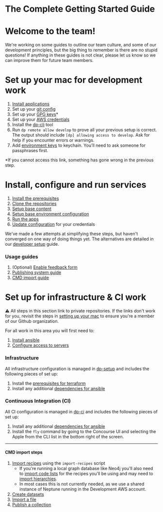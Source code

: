 The Complete Getting Started Guide
===============
# Welcome to the team!

We're working on some guides to outline our team culture, and some of our development principles, but the big thing to remember is there are no stupid questions! If anything in these guides is not clear, please let us know so we can improve them for future team members.

# Set up your mac for development work
1. [Install applications](MAC_SETUP.md#install-applications)
2. Set up your [git config](MAC_SETUP.md#git-account-and-configuration)
3. Set up your [GPG keys](https://github.com/ONSdigital/dp-ci/blob/master/gpg-keys/developers/README.md)* 
4. Set up your [AWS credentials](AWS_CREDENTIALS.md)
5. Install the [dp-cli](https://github.com/ONSdigital/dp-cli) tool
6. Run `dp remote allow develop` to prove all your previous setup is correct. The output should include `[dp] allowing access to develop`. Ask for help if you encounter errors or warnings.
7. Add [environment keys](https://github.com/ONSdigital/dp-ci/tree/master/gpg-keys#adding-a-gpg-key-to-your-keyring) to keychain. You'll need to ask someone for passphrases first.

*If you cannot access this link, something has gone wrong in the previous step.

# Install, configure and run services
1. [Install the prerequisites](INSTALLING.md#prerequisites)
2. [Clone the repositories](INSTALLING.md#clone-the-services)
3. [Setup base content](https://github.com/ONSdigital/dp-zebedee-content#dp-zebedee-content)
4. [Setup base environment configuration](INSTALLING.md#configuration)
5. [Run the apps](INSTALLING.md#running-the-apps)
6. [Update configuration](INSTALLING.md#setup-credentials) for your credentials

We've made a few attempts at simplifying these steps, but haven't converged on one way of doing things yet. The alternatives are detailed in our [developer setup](DEV_SETUP.md) guide. 

### Usage guides
1. (Optional) [Enable feedback form](https://github.com/ONSdigital/dp-frontend-dataset-controller#feedback-service)
2.  [Publishing system guide](https://github.com/ONSdigital/florence/blob/develop/USAGE.md)
3. [CMD import guide](#cmd-import-steps)

# Set up for infrastructure & CI work

:warning: All steps in this section link to private repositories. If the links don't work for you, revisit the steps in [setting up your mac](#set-up-your-mac-for-development-work) to ensure you're a member of our Github organization.

For all work in this area you will first need to:
1. [Install ansible](https://github.com/ONSdigital/dp-operations/blob/main/guides/ansible.md#install-ansible)
2. [Configure access to servers](https://github.com/ONSdigital/dp-operations/blob/main/guides/ansible.md#configure-access-to-servers)

### Infrastructure
All infrastructure configuration is managed in [dp-setup](https://github.com/ONSdigital/dp-setup) and includes the following pieces of set up:
1. Install the [prerequisites for terraform](https://github.com/ONSdigital/dp-setup/blob/develop/terraform/README.md#prerequisites)
2. Install any additional [dependencies for ansible](https://github.com/ONSdigital/dp-setup/blob/develop/ansible/README.md#prerequisites)

### Continuous Integration (CI)
All CI configuration is managed in [dp-ci](https://github.com/ONSdigital/dp-ci) and includes the following pieces of set up:
1. Install any additional [dependencies for ansible](https://github.com/ONSdigital/dp-ci/tree/master/ansible#prerequisites)
2. Install the `fly` command by going to the Concourse UI and selecting the Apple from the CLI list in the bottom right of the screen.

-----

#### CMD import steps

1. [Import recipes](https://github.com/ONSdigital/dp-recipe-api) using the `import-recipes` script
    - If you're running a local graph database like Neo4j you'll also need to [import code lists](https://github.com/ONSdigital/dp-code-list-scripts) for the recipes you'll be using and may need to [import hierarchies](https://github.com/ONSdigital/dp-hierarchy-builder).
    - In most cases this is not currently needed, as we use a shared instance of Neptune running in the Development AWS account.
2. [Create datasets](https://github.com/ONSdigital/florence/tree/develop/USAGE.md#create-a-cmd-dataset-page)
3. [Import a file](https://github.com/ONSdigital/florence/tree/develop/USAGE.md#import-a-v4-file)
4. [Publish a collection](https://github.com/ONSdigital/florence/tree/develop/USAGE.md#publish-a-collection)
